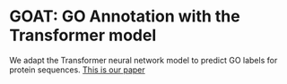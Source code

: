 # GOAT: GO Annotation with the Transformer model 

We adapt the Transformer neural network model to predict GO labels for protein sequences. [This is our paper](https://www.biorxiv.org/content/10.1101/2020.01.31.929604v1)

